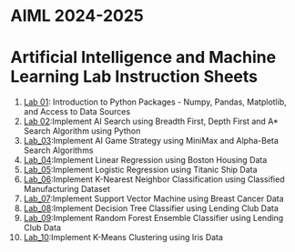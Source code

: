 # AIML 2024-2025
# Artificial Intelligence and Machine Learning Lab Instruction Sheets
1. [Lab 01](https://github.com/Shanumukareddy/AIML-2025/blob/main/lab1.ipynb): Introduction to Python Packages - Numpy, Pandas, Matplotlib, and Access to Data Sources
2. [Lab 02](https://github.com/Shanumukareddy/AIML-2025/blob/main/Lab%202.ipynb):Implement AI Search using Breadth First, Depth First and A* Search Algorithm using Python
3. [Lab_03](https://github.com/Shanumukareddy/AIML-2025/blob/main/Lab%203.ipynb):Implement AI Game Strategy using MiniMax and Alpha-Beta Search Algorithms
4. [Lab_04](https://github.com/Shanumukareddy/AIML-2025/blob/main/Lab%204.ipynb):Implement Linear Regression using Boston Housing Data
5. [Lab_05](https://github.com/Shanumukareddy/AIML-2025/blob/main/Lab%205.ipynb):Implement Logistic Regression using Titanic Ship Data
6. [Lab_06](https://github.com/Shanumukareddy/AIML-2025/blob/main/Lab%206.ipynb):Implement K-Nearest Neighbor Classification using Classified Manufacturing Dataset
7. [Lab_07](https://github.com/Shanumukareddy/AIML-2025/blob/main/Lab%207.ipynb):Implement Support Vector Machine using Breast Cancer Data
8. [Lab_08](https://github.com/Shanumukareddy/AIML-2025/blob/main/Lab%208.ipynb):Implement Decision Tree Classifier using Lending Club Data
9. [Lab_09]():Implement Random Forest Ensemble Classifier using Lending Club Data
10. [Lab_10]():Implement K-Means Clustering using Iris Data
